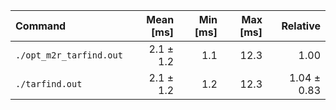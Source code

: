 | Command | Mean [ms] | Min [ms] | Max [ms] | Relative |
|:---|---:|---:|---:|---:|
| `./opt_m2r_tarfind.out` | 2.1 ± 1.2 | 1.1 | 12.3 | 1.00 |
| `./tarfind.out` | 2.1 ± 1.2 | 1.2 | 12.3 | 1.04 ± 0.83 |
